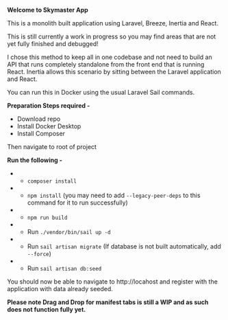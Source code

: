 **Welcome to Skymaster App**

This is a monolith built application using Laravel, Breeze, Inertia and React.

This is still currently a work in progress so you may find areas that are not yet fully finished and debugged!

I chose this method to keep all in one codebase and not need to build an API that runs completely standalone from the front end that is running React.  Inertia allows this scenario by sitting between the Laravel application and React.

You can run this in Docker using the usual Laravel Sail commands.

**Preparation Steps required -** 
* Download repo
* Install Docker Desktop
* Install Composer

Then navigate to root of project


**Run the following -** 
* * `composer install`
* * `npm install` (you may need to add `--legacy-peer-deps` to this command for it to run successfully)
* * `npm run build`
* * Run `./vendor/bin/sail up -d`
* * Run `sail artisan migrate` (If database is not built automatically, add `--force`)
* * Run `sail artisan db:seed`

You should now be able to navigate to http://locahost and register with the application with data already seeded.

**Please note Drag and Drop for manifest tabs is still a WIP and as such does not function fully yet.**
